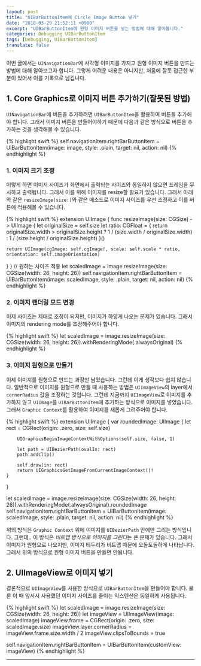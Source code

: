 ```yaml
---
layout: post
title: "UIBarButtonItem에 Circle Image Button 넣기"
date: "2018-03-29 21:52:11 +0900"
excerpt: "UIBarButtonItem에 원형 이미지 버튼을 넣는 방법에 대해 알아봅니다."
categories: Debugging UIBarButtonItem
tags: [Debugging, UIBarButtonItem]
translate: false
---
```


이번 글에서는 `UINavigationBar`에 사각형 이미지를 가지고 원형 이미지 버튼을 만드는 방법에 대해 알아보고자 합니다. 그렇게 어려운 내용은 아니지만, 처음에 잘못 접근한 부분이 있어서 이를 기록으로 남깁니다.

## 1. Core Graphics로 이미지 버튼 추가하기(잘못된 방법)

`UINavigationBar`에 버튼을 추가하려면 `UIBarButtonItem`을 활용하여 버튼을 추가해야 합니다. 그래서 이미지 버튼을 만들어야하기 때문에 다음과 같은 방식으로 버튼을 추가하는 것을 생각해볼 수 있습니다.

{% highlight swift %}
self.navigationItem.rightBarButtonItem = UIBarButtonItem(image: image, style: .plain, target: nil, action: nil)
{% endhighlight %}

### 1. 이미지 크기 조정

이렇게 하면 이미지 사이즈가 화면에서 출력되는 사이즈와 동일하지 않으면 프레임을 무시하고 출력됩니다. 그래서 이를 위해 이미지를 resize할 필요가 있습니다. 그래서 아래와 같은 `resizeImage(size:)`와 같은 메소드로 이미지 사이즈를 우선 조정하고 이를 버튼에 적용해볼 수 있습니다.

{% highlight swift %}
extension UIImage {
  func resizeImage(size: CGSize) -> UIImage {
    let originalSize = self.size
    let ratio: CGFloat = {
        return originalSize.width > originalSize.height ? 1 / (size.width / originalSize.width) :
                                                          1 / (size.height / originalSize.height)
    }()

    return UIImage(cgImage: self.cgImage!, scale: self.scale * ratio, orientation: self.imageOrientation)
  }
}
// 원하는 사이즈 적용
let scaledImage = image.resizeImage(size: CGSize(width: 26, height: 26))
self.navigationItem.rightBarButtonItem = UIBarButtonItem(image: scaledImage, style: .plain, target: nil, action: nil)
{% endhighlight %}

### 2. 이미지 랜더링 모드 변경

이제 사이즈는 제대로 조정이 되지만, 이미지가 하얗게 나오는 문제가 있습니다. 그래서 이미지의 rendering mode를 조정해주어야 합니다.

{% highlight swift %}
let scaledImage = image.resizeImage(size: CGSize(width: 26, height: 26)).withRenderingMode(.alwaysOriginal)
{% endhighlight %}

### 3. 이미지 원형으로 만들기

이제 이미지를 원형으로 만드는 과정만 남았습니다. 그런데 이게 생각보다 쉽지 않습니다. 일반적으로 이미지를 원형으로 만들 때 사용하는 방법은 `UIImageView`의 layer에서 `cornerRadius` 값을 조정하는 것입니다. 그런데 지금까지 `UIImageView`로 이미지를 추가하지 않고 `UIImage`를 `UIBarButtonItem`에 추가하는 방식으로 이미지를 넣었습니다. 그래서 `Graphic Context`를 활용하여 이미지를 새롭게 그려주어야 합니다.

{% highlight swift %}
extension UIImage {
    var roundedImage: UIImage {
        let rect = CGRect(origin: .zero, size: self.size)

        UIGraphicsBeginImageContextWithOptions(self.size, false, 1)

        let path = UIBezierPath(ovalIn: rect)
        path.addClip()

        self.draw(in: rect)
        return UIGraphicsGetImageFromCurrentImageContext()!
    }
}

let scaledImage = image.resizeImage(size: CGSize(width: 26, height: 26)).withRenderingMode(.alwaysOriginal).roundedImage
self.navigationItem.rightBarButtonItem = UIBarButtonItem(image: scaledImage, style: .plain, target: nil, action: nil)
{% endhighlight %}

위의 방식은 `Graphic Context` 위에 이미지를 `UIBezierPath` 안에만 그리는 방식입니다. 그런데.. 이 방식은 *비트맵 방식으로 이미지를 그린다*는 큰 문제가 있습니다. 그래서 이미지가 원형으로 나오지만, 이미지 테두리가 비트맵 때문에 오돌토돌하게 나타납니다. 그래서 위의 방식으로 원형 이미지 버튼을 만들면 안됩니다.

## 2. UIImageView로 이미지 넣기

결론적으로 `UIImageView`를 사용한 방식으로 `UIBarButtonItem`을 만들어야 합니다. 물론 이 때 앞서서 사용했던 이미지 사이즈를 줄이는 익스텐션은 동일하게 사용됩니다.

{% highlight swift %}
let scaledImage = image.resizeImage(size: CGSize(width: 26, height: 26))
let imageView = UIImageView(image: scaledImage)
imageView.frame = CGRect(origin: .zero, size: scaledImage.size)
imageView.layer.cornerRadius = imageView.frame.size.width / 2
imageView.clipsToBounds = true

self.navigationItem.rightBarButtonItem = UIBarButtonItem(customView: imageView)
{% endhighlight %}


---
